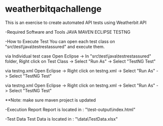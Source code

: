 # weatherbitqachallenge
This is an exercise to create automated API tests using Weatherbit API

-Required Software and Tools
JAVA
MAVEN
ECLIPSE
TESTNG

-How to Execute Test
You can open each test class on "src\test\java\testrestassured" and execute them.

via Individual test case
Open Eclipse -> In "src\test\java\testrestassured" folder, Right click on Test Class
-> Select "Run As" -> Select "TestNG Test"

via testng.xml
Open Eclipse -> Right click on testng.xml
-> Select "Run As" -> Select "TestNG Test"

via testng.xml
Open Eclipse -> Right click on testng.xml
-> Select "Run As" -> Select "TestNG Test"

**Note: make sure maven project is updated

-Execution Report
Report is located in : "\test-output\index.html"

-Test Data
Test Data is located in : "\data\TestData.xlsx"
